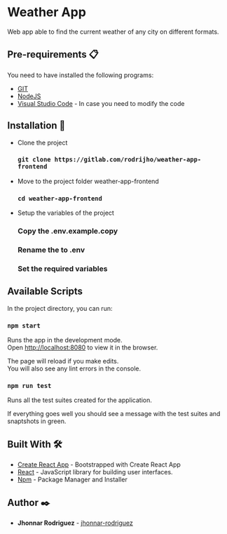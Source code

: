 # Weather App

Web app able to find the current weather of any city on different formats.

## Pre-requirements 📋

You need to have installed the following programs:

* [GIT](https://git-scm.com/)
* [NodeJS](https://nodejs.org/es/)
* [Visual Studio Code](https://code.visualstudio.com/) - In case you need to modify the code

## Installation 🔧

* Clone the project
    ### `git clone https://gitlab.com/rodrijho/weather-app-frontend`

* Move to the project folder weather-app-frontend

    ### `cd weather-app-frontend`

* Setup the variables of the project

    ###  Copy the .env.example.copy
    ###  Rename the to .env
    ###  Set the required variables

## Available Scripts

In the project directory, you can run:

### `npm start`

Runs the app in the development mode.<br />
Open [http://localhost:8080](http://localhost:8080) to view it in the browser.

The page will reload if you make edits.<br />
You will also see any lint errors in the console.

### `npm run test`

Runs all the test suites created for the application.<br />

If everything goes well you should see a message with the test suites and snaptshots in green.


## Built With 🛠️

* [Create React App](https://create-react-app.dev/docs/getting-started/) - Bootstrapped with Create React App
* [React](https://es.reactjs.org/) - JavaScript library for building user interfaces.
* [Npm](https://www.npmjs.com/) - Package Manager and Installer


## Author ✒️

* **Jhonnar Rodriguez** - [jhonnar-rodriguez](https://github.com/jhonnar-rodriguez)